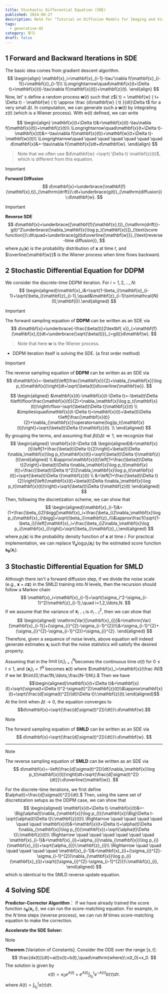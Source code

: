 ```yaml
---
title: Stochastic Differential Equation (SDE)
published: 2024-08-27
description: Note for "Tutorial on Diffusion Models for Imaging and Vision"
tags:
  - generative-AI
category: 学习
draft: false
---
```


## 1 Forward and Backward Iterations in SDE
The basic idea comes from gradient descent algorithm.
$$
\begin{align}
\mathbf{x}_i=\mathbf{x}_{i-1}-\tau'\nabla f(\mathbf{x}_{i-1})+\mathbf{z}_{i-1}\\ \Longrightarrow\quad\mathbf{x}(t+\Delta t)=\mathbf{x}(t)-\tau\nabla f(\mathbf{x}(t))+\mathbf{z}(t).
\end{align}
$$
Now, let' s define a random process $\mathbf{w} ( t)$ such that z$( t) = \mathbf{w} ( t+ \Delta t) - \mathbf{w} ( t) \approx \frac {d\mathbf{w} ( t) }{dt}\Delta t$ for a very small $\Delta t.$ In computation, we can generate such a $\mathbf{w}(t)$ by integrating z$(t)$ (which is a Wiener process). With w$(t)$ defined, we can write

$$
\begin{align}
\mathbf{x}(t+\Delta t)&=\mathbf{x}(t)-\tau\nabla f(\mathbf{x}(t))+\mathbf{z}(t)\\ \Longrightarrow\quad\mathbf{x}(t+\Delta t)-\mathbf{x}(t)&=-\tau\nabla f(\mathbf{x}(t))+\mathbf{w}(t+\Delta t)-\mathbf{w}(t)\\ 
\Longrightarrow\quad \quad \quad \quad \quad \quad \quad d\mathbf{x}&=-\tau\nabla f(\mathbf{x})dt+d\mathbf{w}.
\end{align}
$$

> Note that we often use $d\mathbf{w} =\sqrt{ \Delta t} \mathbf{z}(t)$, which is different from this equation.

> [!IMPORTANT] 
> **Forward Diffusion**
> $$
> d\mathbf{x}=\underbrace{\mathbf{f}(\mathbf{x},t)}_{\mathrm{drift}}\:dt+\underbrace{g(t)}_{\mathrm{diffusion}}\:d\mathbf{w}.
> $$


> [!IMPORTANT] 
> **Reverse SDE**
> $$
> d\mathbf{x}=\underbrace{[\mathbf{f}(\mathbf{x},t)}_{\mathrm{drift}}-g(t)^2\underbrace{\nabla_\mathbf{x}\log p_t(\mathbf{x})]}_{\text{score function}}\:dt\quad+\underbrace{g(t)d\overline{\mathbf{w}}}_{\text{reverse-time diffusion}},
> $$
> where $p_t(\mathbf{x})$ is the probability distribution of $\mathbf{x}$ at time $t$, and $\overline{\mathbf{w}}$ is the Wiener process when time flows backward.

## 2 Stochastic Differential Equation for DDPM

We consider the discrete-time DDPM iteration. For $i=1,2,\dots,N$:
$$
\begin{aligned}\mathbf{x}_i&=\sqrt{1-\beta_i}\mathbf{x}_{i-1}+\sqrt{\beta_i}\mathbf{z}_{i-1},\quad&\mathbf{z}_{i-1}\sim\mathcal{N}(0,\mathbf{I}).\end{aligned}
$$

> [!IMPORTANT] 
> The forward sampling equation of **DDPM** can be written as an SDE via
> $$
> d\mathbf{x}=\underbrace{-\frac{\beta(t)}2\textbf{ x}}_{=\mathbf{f}(\mathbf{x},t)}dt+\underbrace{\sqrt{\beta(t)}}_{=g(t)}d\mathbf{w}.
> $$

> Note that here $\mathbf{w}$ is the Wiener process.

- DDPM iteration itself is solving the SDE. (a first order method)

> [!IMPORTANT] 
> The reverse sampling equation of **DDPM** can be written as an SDE via
> $$
> d\mathbf{x}=-\beta(t)\left[\frac{\mathbf{x}}{2}+\nabla_{\mathbf{x}}\log p_t(\mathbf{x})\right]dt+\sqrt{\beta(t)}d\overline{\mathbf{w}}.
> $$

$$
\begin{aligned}
&\mathbf{x}(t)-\mathbf{x}(t-\Delta t)=-\beta(t)\Delta t\left\lfloor\frac{\mathbf{x}(t)}{2}+\nabla_\mathbf{x}\log p_t(\mathbf{x}(t))\right\rfloor-\sqrt{\beta(t)\Delta t}\mathbf{z}(t) \\
&\implies\quad\mathbf{x}(t-\Delta t)=\mathbf{x}(t)+\beta(t)\Delta t\left[\frac{\mathbf{x}(t)}{2}+\nabla_{\mathbf{x}}\operatorname{log}p_t(\mathbf{x}(t))\right]+\sqrt{\beta(t)\Delta t}\mathbf{z}(t). \\
\end{aligned}
$$
By grouping the terms, and assuming that $\beta(t)\Delta t\ll1$, we recognize that
$$
\begin{aligned}
\mathbf{x}(t-\Delta t)& \begin{aligned}&=\mathbf{x}(t)\left[1+\frac{\beta(t)\Delta t}{2}\right]+\beta(t)\Delta t\nabla_\mathbf{x}\log p_t(\mathbf{x}(t))+\sqrt{\beta(t)\Delta t}\mathbf{z}(t)\end{aligned} \\
&\approx\mathbf{x}(t)\left[1+\frac{\beta(t)\Delta t}2\right]+\beta(t)\Delta t\nabla_\mathbf{x}\log p_t(\mathbf{x}(t))+\frac{(\beta(t)\Delta t)^2}2\nabla_\mathbf{x}\log p_t(\mathbf{x}(t))+\sqrt{\beta(t)\Delta t}\mathbf{z}(t) \\
&=\left[1+\frac{\beta(t)\Delta t}{2}\right]\left(\mathbf{x}(t)+\beta(t)\Delta t\nabla_\mathbf{x}\log p_t(\mathbf{x}(t))\right)+\sqrt{\beta(t)\Delta t}\mathbf{z}(t)
\end{aligned}
$$
Then, following the discretization scheme, we can show that
$$
\begin{aligned}\mathbf{x}_{i-1}&=(1+\frac{\beta_i}2)\bigg[\mathbf{x}_i+\frac{\beta_i}2\nabla_\mathbf{x}\log p_i(\mathbf{x}_i)\bigg]+\sqrt{\beta_i}\mathbf{z}_i\\&\approx\frac1{\sqrt{1-\beta_i}}\left[\mathbf{x}_i+\frac{\beta_i}2\nabla_\mathbf{x}\log p_i(\mathbf{x}_i)\right]+\sqrt{\beta_i}\mathbf{z}_i,\end{aligned}
$$
where $p_i(\mathbf{x})$ is the probability density function of $\mathbf{x}$ at time $i.$ For practical implementation, we can replace $\nabla_\mathbf{x}\log p_i(\mathbf{x}_i)$ by the estimated score function $\mathbf{s}_{\boldsymbol{\theta}} (\mathbf{x}_i)$.

## 3 Stochastic Differential Equation for SMLD
Although there isn't a forward diffusion step, if we divide the noise scale (e.g., $\mathbf{x}+\sigma \mathbf{z}$) in the SMLD training into $N$ levels, then the recursion should follow a Markov chain
$$
\mathbf{x}_i=\mathbf{x}_{i-1}+\sqrt{\sigma_i^2-\sigma_{i-1}^2}\mathbf{z}_{i-1},\quad i=1,2,\ldots,N.
$$
If we assume that the variance of $\mathbf{x}_{i-1}$ is $\sigma_{i-1}^2$, then we can show that
$$
\begin{aligned}
\mathrm{Var}[\mathbf{x}_{i}]&=\mathrm{Var}[\mathbf{x}_{i-1}]+(\sigma_{i}^{2}-\sigma_{i-1}^{2})\\&=\sigma_{i-1}^{2}+(\sigma_{i}^{2}-\sigma_{i-1}^{2})=\sigma_{i}^{2}.
\end{aligned}
$$
Therefore, given a sequence of noise levels, above equation will indeed generate estimates $\mathbf{x}_i$ such that the noise
statistics will satisfy the desired property.

Assuming that in the $\operatorname*{limit}\left\{\sigma_i\right\}_{i=1}^N$becomes the continuous time $\sigma(t)$ for $0\leq t\leq1$, and $\{\mathbf{x}_i\}_i=1^N$ becomes $\mathbf{x}(t)$ where $\mathbf{x}_i=\mathbf{x}(\frac iN)$ if we let $t\in\{0,\frac1N,\ldots,\frac{N-1}N\}.$ Then we have
$$\begin{aligned}\mathbf{x}(t+\Delta t)&=\mathbf{x}(t)+\sqrt{\sigma(t+\Delta t)^2-\sigma(t)^2}\mathbf{z}(t)\\&\approx\mathbf{x}(t)+\sqrt{\frac{d[\sigma(t)^2]}{dt}\Delta t}\:\mathbf{z}(t).\end{aligned}$$
At the limit when $\Delta t\to0$, the equation converges to
$$d\mathbf{x}=\sqrt{\frac{d[\sigma(t)^2]}{dt}}\:d\mathbf{w}.$$

> [!NOTE] 
> The forward sampling equation of **SMLD** can be written as an SDE via
> $$
> d\mathbf{x}=\sqrt{\frac{d[\sigma(t)^2]}{dt}}\:d\mathbf{w}.
> $$
****


> [!NOTE] 
> The reverse sampling equation of **SMLD** can be written as an SDE via
> $$
> d\mathbf{x}=-\left(\frac{d[\sigma(t)^2]}{dt}\nabla_\mathbf{x}\log p_t(\mathbf{x}(t))\right)dt+\sqrt{\frac{d[\sigma(t)^2]}{dt}}\:d\overline{\mathbf{w}}.
> $$

For the discrete-time iterations, we first define $\alpha(t)=\frac{d[\sigma(t)^2]}{dt}.$ Then, using the same set of discretization setups as the DDPM case, we can show that
$$
\begin{aligned}
\mathbf{x}(t+\Delta t)-\mathbf{x}(t)&=-\Big(\alpha(t)\nabla_{\mathbf{x}}\log p_{t}(\mathbf{x})\Big)\Delta t-\sqrt{\alpha(t)\Delta t}\:\mathbf{z}(t)\\
\Rightarrow \quad \quad \quad \quad \quad \quad \mathbf{x}(t)&=\mathbf{x}(t+\Delta t)+\alpha(t)\Delta t\nabla_{\mathbf{x}}\log p_{t}(\mathbf{x})+\sqrt{\alpha(t)\Delta t}\:\mathbf{z}(t)\\
\Rightarrow \quad \quad \quad \quad \quad \quad \mathbf{x}_{i-1}&=\mathbf{x}_{i}+\alpha_{i}\nabla_{\mathbf{x}}\log p_{i}(\mathbf{x}_{i})+\sqrt{\alpha_{i}}\:\mathbf{z}_{i}\\
\Rightarrow \quad \quad \quad \quad \quad \quad \mathbf{x}_{i-1}&=\mathbf{x}_{i}+(\sigma_{i}^{2}-\sigma_{i-1}^{2})\nabla_{\mathbf{x}}\log p_{i}(\mathbf{x}_{i})+\sqrt{(\sigma_{i}^{2}-\sigma_{i-1}^{2})}\:\mathbf{z}_{i},
\end{aligned}
$$
which is identical to the SMLD reverse update equation.
## 4 Solving SDE

**Predictor-Corrector Algorithm**： 
If we have already trained the score function $s_{\boldsymbol{\theta}}(\mathbf{x}_{i}, i)$, we can run the score-matching equation. For example, in the $N$ time steps (reverse process), we can run $M$ times score-matching equation to make the correction.

**Accelerate the SDE Solver:** 

> [!NOTE] 
> **Theorem** [Variation of Constants]. Consider the ODE over the range $[s,t]:$
> $$
> \frac{dx(t)}{dt}=a(t)x(t)+b(t),\quad\mathrm{where}\:x(t_0)=x_0.
> $$
> The solution is given by
> $$
> x(t)=x_0e^{A(t)}+e^{A(t)}\int_{t_0}^te^{-A(\tau)}b(\tau)d\tau.
> $$
> where $A(t)=\int_{t_{0}}^{t}a(\tau)d\tau.$


